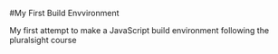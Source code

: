 #My First Build Envvironment

My first attempt to make a JavaScript build environment following the pluralsight course

